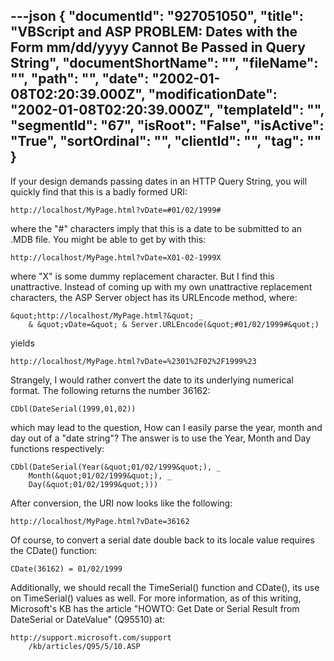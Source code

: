 ---json
{
  "documentId": "927051050",
  "title": "VBScript and ASP PROBLEM: Dates with the Form mm/dd/yyyy Cannot Be Passed in Query String",
  "documentShortName": "",
  "fileName": "",
  "path": "",
  "date": "2002-01-08T02:20:39.000Z",
  "modificationDate": "2002-01-08T02:20:39.000Z",
  "templateId": "",
  "segmentId": "67",
  "isRoot": "False",
  "isActive": "True",
  "sortOrdinal": "",
  "clientId": "",
  "tag": ""
}
---

If your design demands passing dates in an HTTP Query String, you will quickly find that this is a badly formed URI:

    http://localhost/MyPage.html?vDate=#01/02/1999#

where the &quot;#&quot; characters imply that this is a date to be submitted to an .MDB file. You might be able to get by with this:

    http://localhost/MyPage.html?vDate=X01-02-1999X

where &quot;X&quot; is some dummy replacement character. But I find this unattractive. Instead of coming up with my own unattractive replacement characters, the ASP Server object has its URLEncode method, where:

    &quot;http://localhost/MyPage.html?&quot; _
        & &quot;vDate=&quot; & Server.URLEncode(&quot;#01/02/1999#&quot;)

yields

    http://localhost/MyPage.html?vDate=%2301%2F02%2F1999%23

Strangely, I would rather convert the date to its underlying numerical format. The following returns the number 36162:

    CDbl(DateSerial(1999,01,02))

which may lead to the question, How can I easily parse the year, month and day out of a &quot;date string&quot;? The answer is to use the Year, Month and Day functions respectively:

    CDbl(DateSerial(Year(&quot;01/02/1999&quot;), _
        Month(&quot;01/02/1999&quot;), _
        Day(&quot;01/02/1999&quot;)))

After conversion, the URI now looks like the following:

    http://localhost/MyPage.html?vDate=36162

Of course, to convert a serial date double back to its locale value requires the CDate() function:

    CDate(36162) = 01/02/1999

Additionally, we should recall the TimeSerial() function and CDate(), its use on TimeSerial() values as well. For more information, as of this writing, Microsoft's KB has the article &quot;HOWTO: Get Date or Serial Result from DateSerial or DateValue&quot; (Q95510) at:

    http://support.microsoft.com/support
        /kb/articles/Q95/5/10.ASP

